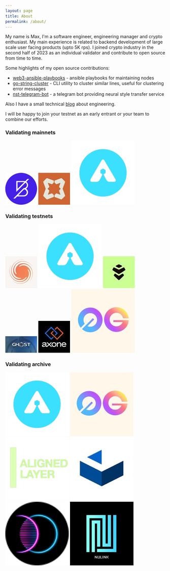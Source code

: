 ```yaml
---
layout: page
title: About
permalink: /about/
---
```


My name is Max, I'm a software engineer, engineering manager and crypto enthusiast. My main experience is related to backend development of large scale user facing products (upto 5K rps).
I joined crypto industry in the second half of 2023 as an individual validator and contribute to open source from time to time.

Some highlights of my open source contributions:

- [web3-ansible-playbooks](https://github.com/masim05/web3-ansible-playbooks) - ansible playbooks for maintaining nodes
- [go-string-cluster](https://github.com/masim05/go-string-cluster) - CLI utility to cluster similar lines, useful for clustering error messages
- [nst-telegram-bot](https://github.com/masim05/nst-telegram-bot) - a telegram bot providing neural style transfer service

Also I have a small technical [blog](https://masim05.github.io/) about engineering.

I will be happy to join your testnet as an early entrant or your team to combine our efforts.

### Validating mainnets

[![Band](/assets/img/band.png 'Band')](https://band.explorers.guru/validator/bandvaloper1vamfrqdhhjurj3nu4mzev8q2xw2j9prq0yxe8e)
[![Babylon](/assets/img/babylon.jpg 'Babylon')](https://www.mintscan.io/babylon/validators/bbnvaloper1hkdz6cysmhunksz8uw2waas2n49e2uwh38u9ku)
[![Arkeo](/assets/img/arkeo.png 'Arkeo')](https://explorer.bonynode.online/arkeo/staking/arkeovaloper126npdwm05vzc7dr023sn5xc2t6hyw9v2kxkg7m)

### Validating testnets

[![Galactica](/assets/img/galactica.jpeg 'Galactica')](https://testnet.itrocket.net/galactica/staking/galavaloper1nak4arm625uj3qleekh0760wtjamczuse0yrz0)
[![Arkeo](/assets/img/arkeo.png 'Arkeo Testnet 4')](https://explorer.bonynode.online/arkeo-testnet/staking/tarkeovaloper1d8jv29e50yka5u8062kfyframrw5fwm95xtyk4)
[![Wardenprotocol](/assets/img/warden.jpeg 'Wardenprotocol')](https://testnet.warden.explorers.guru/validator/wardenvaloper1cxuey56nqxzsxwk4ct8hsjdnvnzvcxshwe9cev)
[![Ghost](/assets/img/ghost.png 'Ghost')](https://telemetry.ghostchain.io/#/0x07074eb5f47a6f4dd70430674e5174d5414bc055292b90392fb6f0a28c7524d1)
[![Axone](/assets/img/axone.jpeg 'Axone')](https://explore.axone.xyz/Axone%20testnet/staking/axonevaloper1pjta55uduqjpc4gsr957us3e64z5a6hhnv4w80)
[![0g](/assets/img/0g.jpeg '0G Newton Testnet V2')](https://testnet.0g.explorers.guru/validator/0gvaloper1nak4arm625uj3qleekh0760wtjamczusrkvynu)

### Validating archive

[![Arkeo](/assets/img/arkeo.png 'Arkeo Testnet 3')](https://testnet.arkeo.explorers.guru/validator/tarkeovaloper1d8jv29e50yka5u8062kfyframrw5fwm95xtyk4)
[![0g](/assets/img/0g.jpeg '0G Newton Testnet')](https://explorer.validatorvn.com/OG-Testnet/staking/evmosvaloper1nak4arm625uj3qleekh0760wtjamczustyfuhv)
[![AlignedLayer](/assets/img/alignedlayer.png 'AlignedLayer')](https://testnet.alignedlayer.explorers.guru/validator/alignedvaloper1yaaxdjppr9h2x8v7nrum7utxy66772eks33rmy)
![Cascadia](/assets/img/cascadia.jpeg)
![Entangle](/assets/img/entangle.png)
![NuLink](/assets/img/nulink.png)
